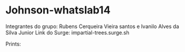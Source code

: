 # Johnson-whatslab14

Integrantes do grupo: Rubens Cerqueira Vieira santos e Ivanilo Alves da Silva Junior
Link do Surge: impartial-trees.surge.sh

Prints:
